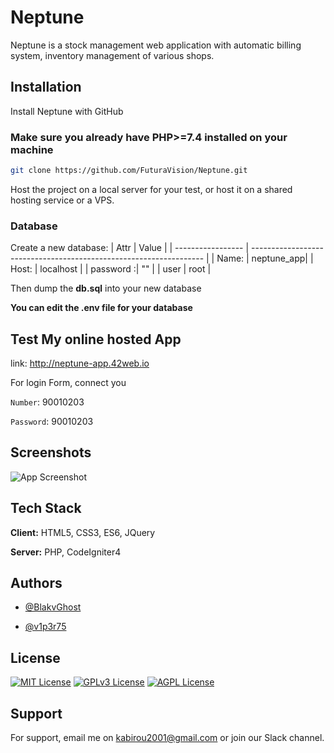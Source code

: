# Neptune
Neptune is a stock management web application with automatic billing system, inventory management of various shops.

## Installation

Install Neptune with GitHub

### Make sure you already have PHP>=7.4 installed on your machine

```bash
git clone https://github.com/FuturaVision/Neptune.git
```

Host the project on a local server for your test, or host it on a shared hosting service or a VPS.

  ### Database
  Create a new database:
  | Attr             | Value                                                                |
| ----------------- | ------------------------------------------------------------------ |
| Name: | neptune_app|
| Host: | localhost |
| password :| "" |
| user | root |

Then dump the **db.sql** into your new database

**You can edit the .env file for your database**

## Test My online hosted App

link: http://neptune-app.42web.io

For login Form, connect you

`Number`: 90010203

`Password`: 90010203

## Screenshots

![App Screenshot](screenshot.png)

## Tech Stack

**Client:** HTML5, CSS3, ES6, JQuery

**Server:** PHP, CodeIgniter4

## Authors
- [@BlakvGhost](https://github.com/BlakvGhost)

- [@v1p3r75](https://github.com/v1p3r75)

## License

[![MIT License](https://img.shields.io/badge/License-MIT-green.svg)](https://choosealicense.com/licenses/mit/)
[![GPLv3 License](https://img.shields.io/badge/License-GPL%20v3-yellow.svg)](https://opensource.org/licenses/)
[![AGPL License](https://img.shields.io/badge/license-AGPL-blue.svg)](http://www.gnu.org/licenses/agpl-3.0)

## Support

For support, email me on kabirou2001@gmail.com or join our Slack channel.
